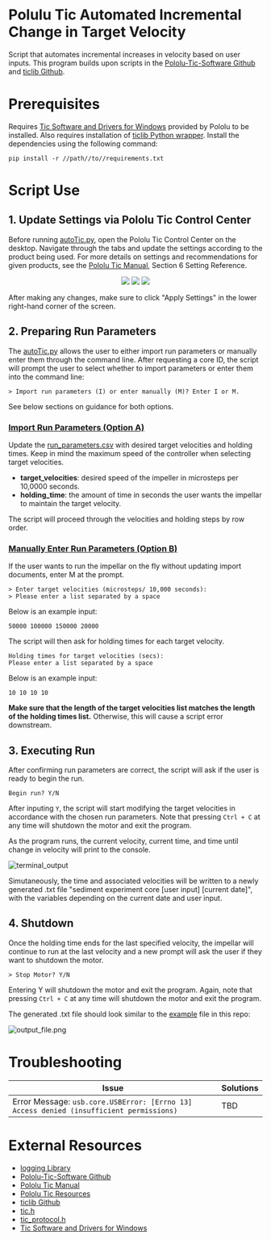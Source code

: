 # Polulu Tic Automated Incremental Change in Target Velocity
Script that automates incremental increases in velocity based on user inputs. This program builds upon scripts in the [Pololu-Tic-Software Github](https://github.com/pololu/pololu-tic-software) and [ticlib Github](https://github.com/jphalip/ticlib).

# Prerequisites
Requires [Tic Software and Drivers for Windows](https://www.pololu.com/file/0J1325/pololu-tic-1.8.2-win.msi) provided by Pololu to be installed. Also requires installation of [ticlib Python wrapper](https://github.com/jphalip/ticlib). Install the dependencies using the following command:

```
pip install -r //path//to//requirements.txt
```
# Script Use
## 1. Update Settings via Pololu Tic Control Center
Before running [autoTic.py](autoTic.py), open the Pololu Tic Control Center on the desktop. Navigate through the tabs and update the settings according to the product being used. For more details on settings and recommendations for given products, see the [Pololu Tic Manual](https://www.pololu.com/docs/0J71), Section 6 Setting Reference.

<p align="center">
  <img src="resources/tic_control_center1.png" />
  <img src="resources/tic_control_center2.png" /> 
  <img src="resources/tic_control_center3.png" />
</p>

After making any changes, make sure to click "Apply Settings" in the lower right-hand corner of the screen.

## 2. Preparing Run Parameters
The [autoTic.py](autoTic.py) allows the user to either import run parameters or manually enter them through the command line. After requesting a core ID, the script will prompt the user to select whether to import parameters or enter them into the command line:

```
> Import run parameters (I) or enter manually (M)? Enter I or M.
```
See below sections on guidance for both options.
### <u>Import Run Parameters (Option A)</u>
Update the [run_parameters.csv](run_parameters.csv) with desired target velocities and holding times. Keep in mind the maximum speed of the controller when selecting target velocities.
* <b>target_velocities</b>: desired speed of the impeller in microsteps per 10,0000 seconds.
* <b>holding_time</b>: the amount of time in seconds the user wants the impellar to maintain the target velocity.

The script will proceed through the velocities and holding steps by row order.

### <u>Manually Enter Run Parameters (Option B)</u>
If the user wants to run the impellar on the fly without updating import documents, enter M at the prompt.

```
> Enter target velocities (microsteps/ 10,000 seconds):
> Please enter a list separated by a space
```
Below is an example input:
```
50000 100000 150000 20000
```
The script will then ask for holding times for each target velocity.
```
Holding times for target velocities (secs):
Please enter a list separated by a space
```
Below is an example input:
```
10 10 10 10
```
<b>Make sure that the length of the target velocities list matches the length of the holding times list.</b> Otherwise, this will cause a script error downstream.

## 3. Executing Run
After confirming run parameters are correct, the script will ask if the user is ready to begin the run.
```
Begin run? Y/N
```
After inputing `Y`, the script will start modifying the target velocities in accordance with the chosen run parameters. Note that pressing `Ctrl + C` at any time will shutdown the motor and exit the program.

As the program runs, the current velocity, current time, and time until change in velocity will print to the console.

![terminal_output](resources/terminal_output1.png)

Simutaneously, the time and associated velocities will be written to a newly generated .txt file "sediment experiment core [user input] [current date]", with the variables depending on the current date and user input.

## 4. Shutdown
Once the holding time ends for the last specified velocity, the impellar will continue to run at the last velocity and a new prompt will ask the user if they want to shutdown the motor.
```
> Stop Motor? Y/N
```
Entering Y will shutdown the motor and exit the program. Again, note that pressing `Ctrl + C` at any time will shutdown the motor and exit the program.

The generated .txt file should look similar to the [example](sediment%20experiment%20core%20C%202023-01-30.txt) file in this repo:

![output_file.png](resources/output_file.png)

# Troubleshooting
Issue | Solutions 
--- | --- 
Error Message: `usb.core.USBError: [Errno 13] Access denied (insufficient permissions)` | TBD 

# External Resources
- [logging Library](https://docs.python.org/3/library/logging.html)
- [Pololu-Tic-Software Github](https://github.com/pololu/pololu-tic-software)
- [Pololu Tic Manual](https://www.pololu.com/docs/0J71)
- [Pololu Tic Resources](https://www.pololu.com/product/3131/resources)
- [ticlib Github](https://github.com/jphalip/ticlib)
- [tic.h](https://github.com/pololu/pololu-tic-software/blob/master/include/tic.h)
- [tic_protocol.h](https://github.com/pololu/pololu-tic-software/blob/a75c204a2255554e21cc5351c528d930ba5d2c38/include/tic_protocol.h)
- [Tic Software and Drivers for Windows](https://www.pololu.com/file/0J1325/pololu-tic-1.6.2-win.msi)

